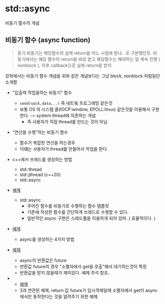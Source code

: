 # std::async

비동기 함수의 개념

## 비동기 함수 (async function)

> 동기 비동기는 해당함수의 실제 return을 어느 시점에 받냐.. 로 구분했던듯. 
> 비동기에서는 해당 함수의 return을 바로 받고 해당함수는 해야하는 일 계속 진행 ( nonblock ), 이후 callback으로 실제 return을 받지

강좌에서는 비동기 함수 개념을 위와 같은 개념보다는 그냥 block, nonblock 처럼일단 소개함

- "입출력 작업을하는 비동기" 함수
  - `send(sock,data,..)` 즉 네트웤 프로그래밍 같은것
  - 보통 OS 의 시스템 콜(IOCP:window, EPOLL:linux) 같은것을 이용해서 구현한다. -> system thread에 의존하는 개념
    - 즉 사용자가 직접 thread를 만드는 것이 아님

- "연산을 수행"하는 비동기 함수
  - 함수가 복잡한 연산을 하는경우
  - 이떄는 사용자가 thread를 만들어서 작업을 한다. 

- c++에서 쓰레드를 생성하는 방법
  - std::thread
  - std::jthread (c++20)
  - std::async

- [예제](./async1.cpp)
  - std::async
    - 주어진 함수를 비동기로 수행하는 함수 템플릿
    - 기존에 작성한 함수를 간단하게 쓰레드로 수행할 수 있다.
    - 일반적인 async 구현은 스레드풀을 이용하게 되어 있따. ( 효율적이다. )
- [예제](./async2.cpp)
  - async를 생성하는 4가지 방법
- [예제](./async3.cpp)
  - async의 반환값은 future
  - 반환값 future의 경우 "소멸자에서 get을 호출"해서 대기하는것이 특징
  - 반환값을 받지 않을때가 재미있다. 예제 주석 참조..
- - [예제](./async4.cpp)
  - 3과 연관된 예제, return 값 future가 임시객체일때 소멸자에서 get이 async에서만 동작한다는 것을 알려주기 위한 예제